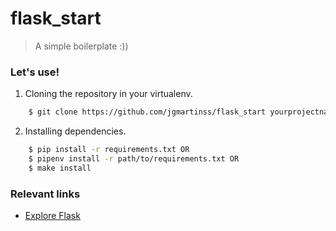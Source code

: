 # flask_start

> A simple boilerplate :))

### Let's use!

1. Cloning the repository in your virtualenv.
```sh
    $ git clone https://github.com/jgmartinss/flask_start yourprojectname
```

2. Installing dependencies. 
```sh
    $ pip install -r requirements.txt OR
    $ pipenv install -r path/to/requirements.txt OR
    $ make install
```

### Relevant links
* [Explore Flask](http://exploreflask.com/en/latest/organizing.html)
